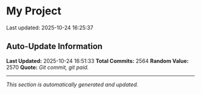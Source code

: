 # My Project


Last updated: 2025-10-24 16:25:37











































































































































































































































































































































































































































































































































































































































































































































































































































































































































































































































































































































































































































































































































































































































































































































































































































































































































































































































































































































































































































































































































































































































































































































































































































































































































































































































































































































































































































































































































































































































































## Auto-Update Information

**Last Updated:** 2025-10-24 16:51:33
**Total Commits:** 2564
**Random Value:** 2570
**Quote:** _Git commit, git paid._

---
_This section is automatically generated and updated._